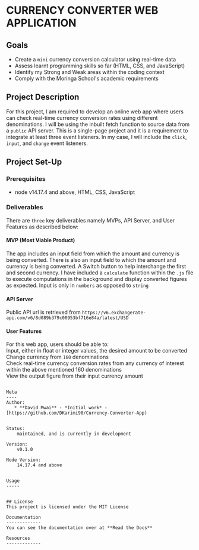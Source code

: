# CURRENCY CONVERTER WEB APPLICATION

## Goals 
- Create a `mini` currency conversion calculator using real-time data<br>
- Assess learnt programming skills so far (HTML, CSS, and JavaScript)<br>
- Identify my Strong and Weak areas within the coding context<br>
- Comply with the Moringa School's academic requirements 

## Project Description 
For this project, I am required to develop an online web app where users can check real-time currency conversion rates using different denominations. I will be using the inbuilt fetch function to source data from a `public` API server. This is a single-page project and it is a requirement to integrate at least three event listeners. In my case, I will include the `click`, `input`, and `change` event listeners. 
## Project Set-Up
### Prerequisites
* node v14.17.4 and above, HTML, CSS, JavaScript 
### Deliverables 
There are `three` key deliverables namely MVPs, API Server, and User Features as described below: 
#### MVP (Most Viable Product)
The app includes an input field from which the amount and currency is being converted. There is also an input field to which the amount and currency is being converted. A Switch button to help interchange the first and second currency. I have included a `calculate` function within the `.js` file to execute computations in the background and display converted figures as expected. Input is only in `numbers` as opposed to `string`

#### API Server 
Public API url is retrieved from `https://v6.exchangerate-api.com/v6/8d089b379c00953bf716e84a/latest/USD`

#### User Features
For this web app, users should be able to:<br>
Input, either in float or integer values, the desired amount to be converted<br>
Change currency from `160` denominations<br>
Check real-time currency conversion rates from any currency of interest within the above mentioned 160 denominations<br>
View the output figure from their input currency amount  

```

Meta
----
Author:
   * **David Mwai** - *Initial work* - [https://github.com/DKarimi90/Currency-Converter-App)


Status:
    maintained, and is currently in development

Version:
    v0.1.0

Node Version:
    14.17.4 and above


Usage
-----


## License
This project is licensed under the MIT License

Documentation
-------------
You can see the documentation over at **Read the Docs**

Resources
-------------